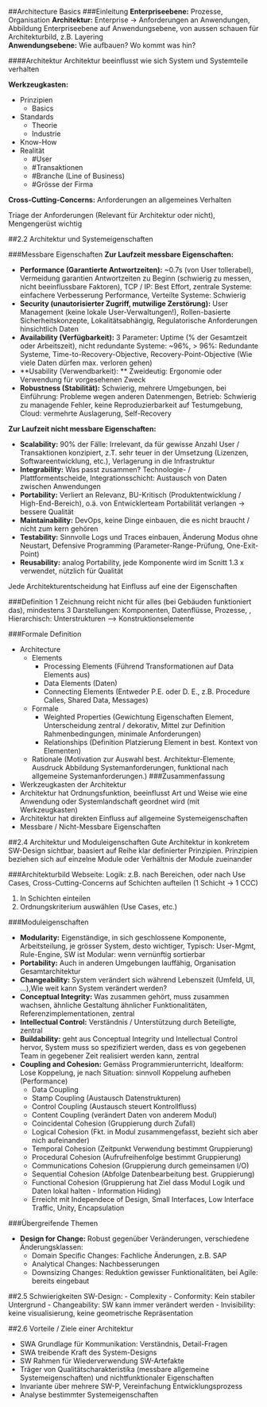 ##Architecture Basics
###Einleitung
**Enterpriseebene:** Prozesse, Organisation
**Architektur:** Enterprise -> Anforderungen an Anwendungen, Abbildung Enterpriseebene auf Anwendungsebene, von aussen schauen für Architekturbild, z.B. Layering  
**Anwendungsebene:** Wie aufbauen? Wo kommt was hin?

####Architektur
Architektur beeinflusst wie sich System und Systemteile verhalten

**Werkzeugkasten:**
  - Prinzipien
    - Basics
  - Standards
    - Theorie
    - Industrie
  - Know-How
  - Realität
    - \#User
    - \#Transaktionen
    - \#Branche (Line of Business)
    - \#Grösse der Firma

**Cross-Cutting-Concerns:** Anforderungen an allgemeines Verhalten  

Triage der Anforderungen (Relevant für Architektur oder nicht), Mengengerüst wichtig

##2.2 Architektur und Systemeigenschaften

###Messbare Eigenschaften
**Zur Laufzeit messbare Eigenschaften:**
  - **Performance (Garantierte Antwortzeiten):** ~0.7s (von User tollerabel), Vermeidung garantien Antwortzeiten zu Beginn (schwierig zu messen, nicht beeinflussbare Faktoren), TCP / IP: Best Effort, zentrale Systeme: einfachere Verbesserung Performance, Verteilte Systeme: Schwierig
  - **Security (unautorisierter Zugriff, mutwilige Zerstörung):** User Management (keine lokale User-Verwaltungen!), Rollen-basierte Sicherheitskonzepte, Lokalitätsabhängig, Regulatorische Anforderungen hinsichtlich Daten
  - **Availability (Verfügbarkeit):** 3 Parameter: Uptime (% der Gesamtzeit oder Arbeitszeit), nicht redundante Systeme: ~96%, > 96%: Redundante Systeme, Time-to-Recovery-Objective, Recovery-Point-Objective (Wie viele Daten dürfen max. verloren gehen)
  - **Usability (Verwendbarkeit): ** Zweideutig: Ergonomie oder Verwendung für vorgesehenen Zweck
  - **Robustness (Stabilität):** Schwierig, mehrere Umgebungen, bei Einführung: Probleme wegen anderen Datenmengen, Betrieb: Schwierig zu managende Fehler, keine Reproduzierbarkeit auf Testumgebung, Cloud: vermehrte Auslagerung, Self-Recovery  


**Zur Laufzeit nicht messbare Eigenschaften:**
  - **Scalability:** 90% der Fälle: Irrelevant, da für gewisse Anzahl User / Transaktionen konzipiert, z.T. sehr teuer in der Umsetzung (Lizenzen, Softwareentwicklung, etc.), Verlagerung in die Infrastruktur
  - **Integrability:** Was passt zusammen? Technologie- / Plattformentscheide, Integrationsschicht: Austausch von Daten zwischen Anwendungen
  - **Portability:** Verliert an Relevanz, BU-Kritisch (Produktentwicklung / High-End-Bereich), o.ä. von Entwicklerteam Portabilität verlangen -> bessere Qualität
  - **Maintainability:** DevOps, keine Dinge einbauen, die es nicht braucht / nicht zum kern gehören
  - **Testability:** Sinnvolle Logs und Traces einbauen, Änderung Modus ohne Neustart, Defensive Programming (Parameter-Range-Prüfung, One-Exit-Point)
  - **Reusability:** analog Portability, jede Komponente wird im Scnitt 1.3 x verwendet, nützlich für Qualität

Jede Architekturentscheidung hat Einfluss auf eine der Eigenschaften

###Definition
1 Zeichnung reicht nicht für alles (bei Gebäuden funktioniert das), mindestens 3 Darstellungen: Komponenten, Datenflüsse, Prozesse, , Hierarchisch: Unterstrukturen --> Konstruktionselemente

###Formale Definition

  - Architecture
    - Elements
      - Processing Elements (Führend Transformationen auf Data Elements aus)
      - Data Elements (Daten)
      - Connecting Elements (Entweder P.E. oder D. E., z.B. Procedure Calles, Shared Data, Messages)
    - Formale
      - Weighted Properties (Gewichtung Eigenschaften Element, Unterscheidung zentral / dekorativ, Mittel zur Definition Rahmenbedingungen, minimale Anforderungen)
      - Relationships (Definition Platzierung Element in best. Kontext von Elementen)
    - Rationale (Motivation zur Auswahl best. Architektur-Elemente, Ausdruck Abbildung Systemanforderungen, funktional nach allgemeine Systemanforderungen.)
###Zusammenfassung
  - Werkzeugkasten der Architektur
  - Architektur hat Ordnungsfunktion, beeinflusst Art und Weise wie eine Anwendung oder Systemlandschaft geordnet wird (mit Werkzeugkasten)
  - Architektur hat direkten Einfluss auf allgemeine Systemeigenschaften
  - Messbare / Nicht-Messbare Eigenschaften

##2.4 Architektur und Moduleigenschaften
Gute Architektur in konkretem SW-Design sichtbar, baasiert auf Reihe klar definierter Prinzipien. Prinzipien beziehen sich auf einzelne Module oder Verhältnis der Module zueinander

###Architekturbild
Webseite: Logik: z.B. nach Bereichen, oder nach Use Cases, Cross-Cutting-Concerns auf Schichten aufteilen (1 Schicht -> 1 CCC)

1. In Schichten einteilen
2. Ordnungskriterium auswählen (Use Cases, etc.)

###Moduleigenschaften
  - **Modularity:** Eigenständige, in sich geschlossene Komponente, Arbeitsteilung, je grösser System, desto wichtiger, Typisch: User-Mgmt, Rule-Engine, SW ist Modular: wenn vernünftig sortierbar
  - **Portability:** Auch in anderen Umgebungen lauffähig, Organisation Gesamtarchitektur
  - **Changeability:** System verändert sich während Lebenszeit (Umfeld, UI, ...),Wie weit kann System verändert werden?
  - **Conceptual Integrity:** Was zusammen gehört, muss zusammen wachsen, ähnliche Gestaltung ähnlicher Funktionalitäten, Referenzimplementationen, zentral
  - **Intellectual Control:** Verständnis / Unterstützung durch Beteiligte, zentral
  - **Buildability:** geht aus Conceptual Integrity und Intellectual Control hervor, System muss so spezifiziert werden, dass es von gegebenen Team in gegebener Zeit realisiert werden kann, zentral
  - **Coupling and Cohesion:** Gemäss Programmierunterricht, Idealform: Lose Koppelung, je nach Situation: sinnvoll Koppelung aufheben (Performance)
    - Data Coupling
    - Stamp Coupling (Austausch Datenstrukturen)
    - Control Coupling (Austausch steuert Kontrollfluss)
    - Content Coupling (verändert Daten von anderem Modul)
    - Coincidental Cohesion (Gruppierung durch Zufall)
    - Logical Cohesion (Fkt. in Modul zusammengefasst, bezieht sich aber nich aufeinander)
    - Temporal Cohesion (Zeitpunkt Verwendung bestimmt Gruppierung)
    - Procedural Cohesion (Aufrufreihenfolge bestimmt Gruppierung)
    - Communications Cohesion (Gruppierung durch gemeinsamen I/O)
    - Sequential Cohesion (Abfolge Datenbearbeitung best. Gruppierung)
    - Functional Cohesion (Gruppierung hat Ziel dass Modul Logik und Daten lokal halten - Information Hiding)
    - Erreicht mit Independece of Design, Small Interfaces, Low Interface Traffic, Unity, Encapsulation

###Übergreifende Themen
  - **Design for Change:** Robust gegenüber Veränderungen, verschiedene Änderungsklassen:
    - Domain Specific Changes: Fachliche Änderungen, z.B. SAP
    - Analytical Changes: Nachbesserungen
    - Downsizing Changes: Reduktion gewisser Funktionalitäten, bei Agile: bereits eingebaut

##2.5 Schwierigkeiten SW-Design:
    - Complexity
    - Conformity: Kein stabiler Untergrund
    - Changeability: SW kann immer verändert werden
    - Invisibility: keine visualisierung, keine geometrische Repräsentation

##2.6 Vorteile / Ziele einer Architektur
  - SWA Grundlage für Kommunikation: Verständnis, Detail-Fragen
  - SWA treibende Kraft des System-Designs
  - SW Rahmen für Wiederverwendung SW-Artefakte
  - Träger von Qualitätscharakteristika (messbare allgemeine Systemeigenschaften) und nichtfunktionaler Eigenschaften
  - Invariante über mehrere SW-P, Vereinfachung Entwicklungsprozess
  - Analyse bestimmter Systemeigenschaften
